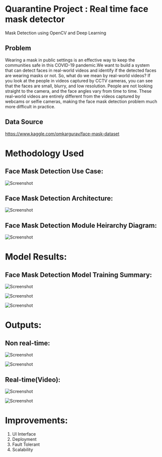 # Quarantine Project : Real time face mask detector

Mask Detection using OpenCV and Deep Learning

## Problem

Wearing a mask in public settings is an effective way to keep the communities safe in this COVID-19 pandemic.We want to build a system that can detect faces in real-world videos and identify if the detected faces are wearing masks or not. So, what do we mean by real-world videos? If you look at the people in videos captured by CCTV cameras, you can see that the faces are small, blurry, and low resolution. People are not looking straight to the camera, and the face angles vary from time to time. These real-world videos are entirely different from the videos captured by webcams or selfie cameras, making the face mask detection problem much more difficult in practice.


## Data Source 

https://www.kaggle.com/omkargurav/face-mask-dataset


# Methodology Used

## Face Mask Detection Use Case:

![Screenshot](images/Face_Mask_Detection_Usecase.png)


## Face Mask Detection Architecture:

![Screenshot](images/Face_Mask_Detection.png)


## Face Mask Detection Module Heirarchy Diagram:

![Screenshot](images/hierarchy.png)


# Model Results:

## Face Mask Detection Model Training Summary:

![Screenshot](images/accuracy.png)

![Screenshot](images/loss.png)

![Screenshot](images/cm.png)


# Outputs:

## Non real-time:

![Screenshot](images/masked1.png)

![Screenshot](images/unmasked1.png)

## Real-time(Video):

![Screenshot](images/mask.png)

![Screenshot](images/unmask.png)





# Improvements:

1) UI Interface
2) Deployment
3) Fault Tolerant
4) Scalability


